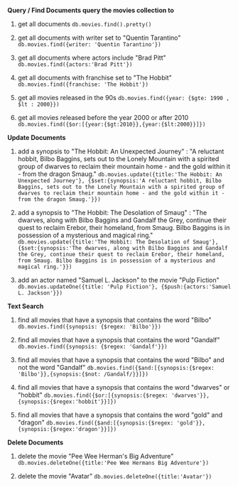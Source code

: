 **Query / Find Documents
query the movies collection to**

1. get all documents
`db.movies.find().pretty()`

2. get all documents with writer set to "Quentin Tarantino"
` db.movies.find({writer: 'Quentin Tarantino'})`

3. get all documents where actors include "Brad Pitt"
`db.movies.find({actors:'Brad Pitt'})`

4. get all documents with franchise set to "The Hobbit"
 `db.movies.find({franchise: 'The Hobbit'})`

5. get all movies released in the 90s
`db.movies.find({year: {$gte: 1990 , $lt : 2000}})`

6. get all movies released before the year 2000 or after 2010
`db.movies.find({$or:[{year:{$gt:2010}},{year:{$lt:2000}}]})`

**Update Documents**
1. add a synopsis to "The Hobbit: An Unexpected Journey" : "A reluctant hobbit, Bilbo Baggins, sets out to the Lonely Mountain with a spirited group of dwarves to reclaim their mountain home - and the gold within it - from the dragon Smaug."
`db.movies.update({title:'The Hobbit: An Unexpected Journey'}, {$set:{synopsis:'A reluctant hobbit, Bilbo Baggins, sets out to the Lonely Mountain with a spirited group of dwarves to reclaim their mountain home - and the gold within it - from the dragon Smaug.'}})`

2. add a synopsis to "The Hobbit: The Desolation of Smaug" : "The dwarves, along with Bilbo Baggins and Gandalf the Grey, continue their quest to reclaim Erebor, their homeland, from Smaug. Bilbo Baggins is in possession of a mysterious and magical ring."
`db.movies.update({title:'The Hobbit: The Desolation of Smaug'}, {$set:{synopsis:'The dwarves, along with Bilbo Baggins and Gandalf the Grey, continue their quest to reclaim Erebor, their homeland, from Smaug. Bilbo Baggins is in possession of a mysterious and magical ring.'}})`

3. add an actor named "Samuel L. Jackson" to the movie "Pulp Fiction"
 `db.movies.updateOne({title: 'Pulp Fiction'}, {$push:{actors:'Samuel L. Jackson'}})`
 
 **Text Search**
1. find all movies that have a synopsis that contains the word "Bilbo"
`db.movies.find({synopsis: {$regex: 'Bilbo'}})`

2. find all movies that have a synopsis that contains the word "Gandalf"
`db.movies.find({synopsis: {$regex: 'Gandalf'}})`

3. find all movies that have a synopsis that contains the word "Bilbo" and not the word "Gandalf"
 `db.movies.find({$and:[{synopsis:{$regex: 'Bilbo'}},{synopsis:{$not: /Gandalf/}}]})`

4. find all movies that have a synopsis that contains the word "dwarves" or "hobbit"
`db.movies.find({$or:[{synopsis:{$regex: 'dwarves'}},{synopsis:{$regex:'hobbit'}}]})`

5. find all movies that have a synopsis that contains the word "gold" and "dragon"
`db.movies.find({$and:[{synopsis:{$regex: 'gold'}},{synopsis:{$regex:'dragon'}}]})`

**Delete Documents**
1. delete the movie "Pee Wee Herman's Big Adventure"
`db.movies.deleteOne({title:'Pee Wee Hermans Big Adventure'})`

2. delete the movie "Avatar"
`db.movies.deleteOne({title:'Avatar'})`
